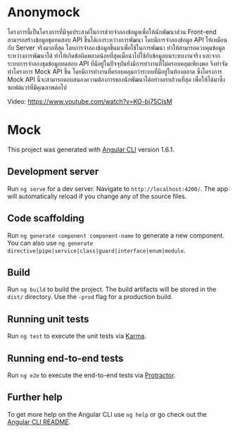 # Anonymock

โครงการนี้เป็นโครงการที่มีจุดประสงค์ในการช่วยจำลองข้อมูลเพื่อให้นักพัฒนาส่วน Front-end สามารถสร้างข้อมูลชุดทดสอบ API ขึ้นได้เองระหว่างการพัฒนา โดยมีการจำลองข้อมูล API ให้เหมือนกับ Server จริงมากที่สุด โดยการจำลองข้อมูลขึ้นมาเพื่อใช้ในการพัฒนา ทำให้สามารถควบคุมข้อมูลระหว่างการพัฒนาได้ ทำให้เกิดข้อผิดพลาดน้อยที่สุดเมื่อนำไปใช้กับข้อมูลบนระบบงานจริง และจากระบบการจำลองชุดข้อมูลทดสอบ API ที่มีอยู่ในปัจจุบันยังมีการทำงานที่ไม่ครอบคลุมเพียงพอ จึงทำจัดทำโครงการ Mock API ขึ้น โดยมีการทำงานที่ครอบคลุมกว่าระบบที่มีอยู่ในท้องตลาด ซึ่งโครงการ Mock API นี้จะสามารถตอบสนองความต้องการของนักพัฒนาได้อย่างครบถ้วนที่สุด เพื่อให้ได้มาซึ่งซอฟต์แวร์ที่มีคุณภาพต่อไป

Video: https://www.youtube.com/watch?v=KO-bj75CIsM

# Mock

This project was generated with [Angular CLI](https://github.com/angular/angular-cli) version 1.6.1.

## Development server

Run `ng serve` for a dev server. Navigate to `http://localhost:4200/`. The app will automatically reload if you change any of the source files.

## Code scaffolding

Run `ng generate component component-name` to generate a new component. You can also use `ng generate directive|pipe|service|class|guard|interface|enum|module`.

## Build

Run `ng build` to build the project. The build artifacts will be stored in the `dist/` directory. Use the `-prod` flag for a production build.

## Running unit tests

Run `ng test` to execute the unit tests via [Karma](https://karma-runner.github.io).

## Running end-to-end tests

Run `ng e2e` to execute the end-to-end tests via [Protractor](http://www.protractortest.org/).

## Further help

To get more help on the Angular CLI use `ng help` or go check out the [Angular CLI README](https://github.com/angular/angular-cli/blob/master/README.md).
